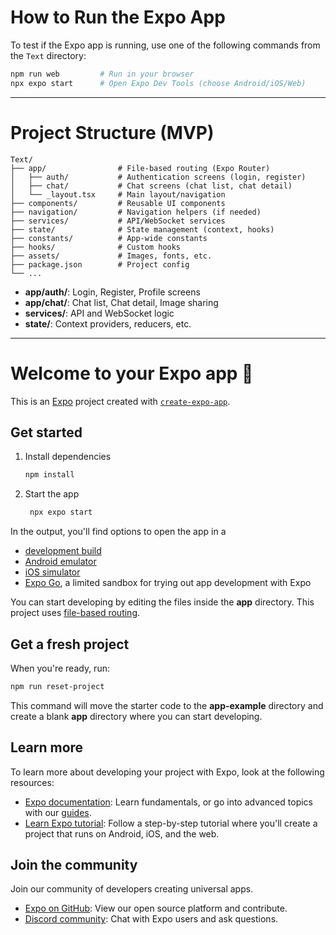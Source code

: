 # How to Run the Expo App

To test if the Expo app is running, use one of the following commands from the `Text` directory:

```bash
npm run web         # Run in your browser
npx expo start      # Open Expo Dev Tools (choose Android/iOS/Web)
```

---

# Project Structure (MVP)

```
Text/
├── app/                # File-based routing (Expo Router)
│   ├── auth/           # Authentication screens (login, register)
│   ├── chat/           # Chat screens (chat list, chat detail)
│   └── _layout.tsx     # Main layout/navigation
├── components/         # Reusable UI components
├── navigation/         # Navigation helpers (if needed)
├── services/           # API/WebSocket services
├── state/              # State management (context, hooks)
├── constants/          # App-wide constants
├── hooks/              # Custom hooks
├── assets/             # Images, fonts, etc.
├── package.json        # Project config
└── ...
```

- **app/auth/**: Login, Register, Profile screens
- **app/chat/**: Chat list, Chat detail, Image sharing
- **services/**: API and WebSocket logic
- **state/**: Context providers, reducers, etc.

---

# Welcome to your Expo app 👋

This is an [Expo](https://expo.dev) project created with [`create-expo-app`](https://www.npmjs.com/package/create-expo-app).

## Get started

1. Install dependencies

   ```bash
   npm install
   ```

2. Start the app

   ```bash
    npx expo start
   ```

In the output, you'll find options to open the app in a

- [development build](https://docs.expo.dev/develop/development-builds/introduction/)
- [Android emulator](https://docs.expo.dev/workflow/android-studio-emulator/)
- [iOS simulator](https://docs.expo.dev/workflow/ios-simulator/)
- [Expo Go](https://expo.dev/go), a limited sandbox for trying out app development with Expo

You can start developing by editing the files inside the **app** directory. This project uses [file-based routing](https://docs.expo.dev/router/introduction).

## Get a fresh project

When you're ready, run:

```bash
npm run reset-project
```

This command will move the starter code to the **app-example** directory and create a blank **app** directory where you can start developing.

## Learn more

To learn more about developing your project with Expo, look at the following resources:

- [Expo documentation](https://docs.expo.dev/): Learn fundamentals, or go into advanced topics with our [guides](https://docs.expo.dev/guides).
- [Learn Expo tutorial](https://docs.expo.dev/tutorial/introduction/): Follow a step-by-step tutorial where you'll create a project that runs on Android, iOS, and the web.

## Join the community

Join our community of developers creating universal apps.

- [Expo on GitHub](https://github.com/expo/expo): View our open source platform and contribute.
- [Discord community](https://chat.expo.dev): Chat with Expo users and ask questions.
